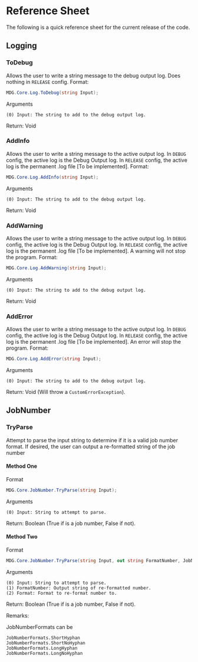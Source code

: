 # Reference Sheet
The following is a quick reference sheet for the current release of the code.
## Logging
### ToDebug
Allows the user to write a string message to the debug output log. Does nothing in `RELEASE` config.
Format: 
```csharp
MDG.Core.Log.ToDebug(string Input);
```
Arguments
```
(0) Input: The string to add to the debug output log.
```
Return: Void
### AddInfo
Allows the user to write a string message to the active output log. In `DEBUG` config, the active log is the Debug Output log. In `RELEASE` config, the active log is the permanent .log file [To be implemented].
Format: 
```csharp
MDG.Core.Log.AddInfo(string Input);
```
Arguments
```
(0) Input: The string to add to the debug output log.
```
Return: Void
### AddWarning
Allows the user to write a string message to the active output log. In `DEBUG` config, the active log is the Debug Output log. In `RELEASE` config, the active log is the permanent .log file [To be implemented]. A warning will not stop the program.
Format: 
```csharp
MDG.Core.Log.AddWarning(string Input);
```
Arguments
```
(0) Input: The string to add to the debug output log.
```
Return: Void
### AddError
Allows the user to write a string message to the active output log. In `DEBUG` config, the active log is the Debug Output log. In `RELEASE` config, the active log is the permanent .log file [To be implemented]. An error will stop the program.
Format: 
```csharp
MDG.Core.Log.AddError(string Input);
```
Arguments
```
(0) Input: The string to add to the debug output log.
```
Return: Void (Will throw a `CustomErrorException`).
## JobNumber
### TryParse
Attempt to parse the input string to determine if it is a valid job number format. If desired, the user can output a re-formatted string of the job number
#### Method One
Format
```csharp
MDG.Core.JobNumber.TryParse(string Input);
```
Arguments
```
(0) Input: String to attempt to parse.
```
Return: Boolean (True if is a job number, False if not).
#### Method Two
Format
```csharp
MDG.Core.JobNumber.TryParse(string Input, out string FormatNumber, JobNumberFormats Format);
```
Arguments
```
(0) Input: String to attempt to parse.
(1) FormatNumber: Output string of re-formatted number.
(2) Format: Format to re-format number to.
```
Return: Boolean (True if is a job number, False if not).

Remarks:

JobNumberFormats can be
```
JobNumberFormats.ShortHyphan
JobNumberFormats.ShortNoHyphan
JobNumberFormats.LongHyphan
JobNumberFormats.LongNoHyphan
```
